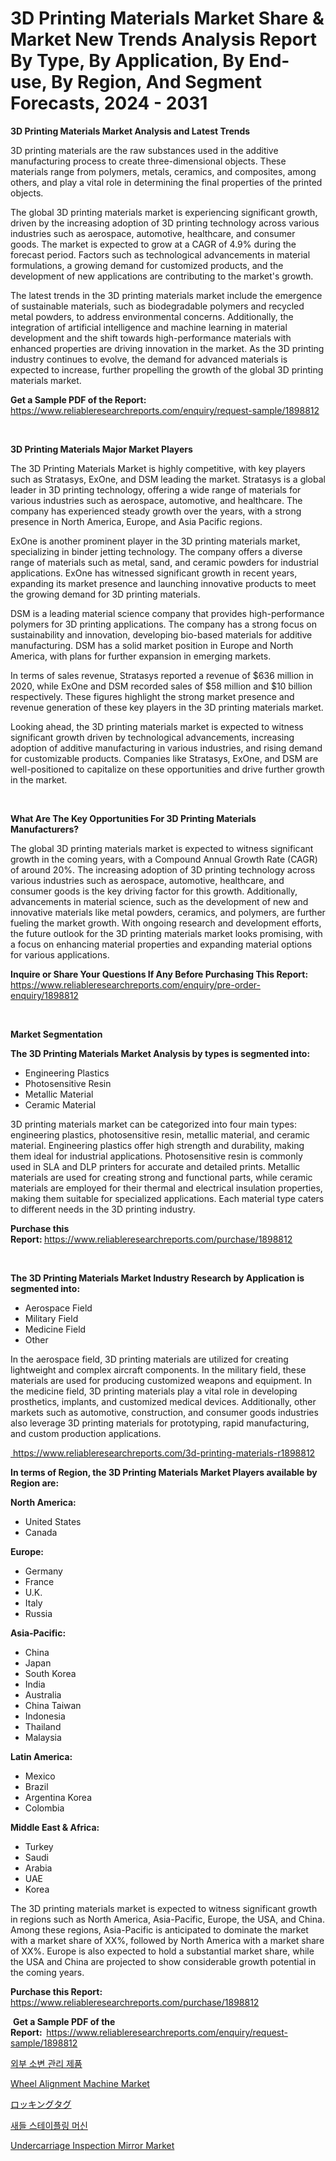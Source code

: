 <p><h1>3D Printing Materials Market Share & Market New Trends Analysis Report By Type, By Application, By End-use, By Region, And Segment Forecasts, 2024 - 2031</h1></p><p><strong>3D Printing Materials Market Analysis and Latest Trends</strong></p>
<p><p>3D printing materials are the raw substances used in the additive manufacturing process to create three-dimensional objects. These materials range from polymers, metals, ceramics, and composites, among others, and play a vital role in determining the final properties of the printed objects.</p><p>The global 3D printing materials market is experiencing significant growth, driven by the increasing adoption of 3D printing technology across various industries such as aerospace, automotive, healthcare, and consumer goods. The market is expected to grow at a CAGR of 4.9% during the forecast period. Factors such as technological advancements in material formulations, a growing demand for customized products, and the development of new applications are contributing to the market's growth.</p><p>The latest trends in the 3D printing materials market include the emergence of sustainable materials, such as biodegradable polymers and recycled metal powders, to address environmental concerns. Additionally, the integration of artificial intelligence and machine learning in material development and the shift towards high-performance materials with enhanced properties are driving innovation in the market. As the 3D printing industry continues to evolve, the demand for advanced materials is expected to increase, further propelling the growth of the global 3D printing materials market.</p></p>
<p><strong>Get a Sample PDF of the Report:&nbsp;</strong> <a href="https://www.reliableresearchreports.com/enquiry/request-sample/1898812">https://www.reliableresearchreports.com/enquiry/request-sample/1898812</a></p>
<p>&nbsp;</p>
<p><strong>3D Printing Materials Major Market Players</strong></p>
<p><p>The 3D Printing Materials Market is highly competitive, with key players such as Stratasys, ExOne, and DSM leading the market. Stratasys is a global leader in 3D printing technology, offering a wide range of materials for various industries such as aerospace, automotive, and healthcare. The company has experienced steady growth over the years, with a strong presence in North America, Europe, and Asia Pacific regions.</p><p>ExOne is another prominent player in the 3D printing materials market, specializing in binder jetting technology. The company offers a diverse range of materials such as metal, sand, and ceramic powders for industrial applications. ExOne has witnessed significant growth in recent years, expanding its market presence and launching innovative products to meet the growing demand for 3D printing materials.</p><p>DSM is a leading material science company that provides high-performance polymers for 3D printing applications. The company has a strong focus on sustainability and innovation, developing bio-based materials for additive manufacturing. DSM has a solid market position in Europe and North America, with plans for further expansion in emerging markets.</p><p>In terms of sales revenue, Stratasys reported a revenue of $636 million in 2020, while ExOne and DSM recorded sales of $58 million and $10 billion respectively. These figures highlight the strong market presence and revenue generation of these key players in the 3D printing materials market.</p><p>Looking ahead, the 3D printing materials market is expected to witness significant growth driven by technological advancements, increasing adoption of additive manufacturing in various industries, and rising demand for customizable products. Companies like Stratasys, ExOne, and DSM are well-positioned to capitalize on these opportunities and drive further growth in the market.</p></p>
<p>&nbsp;</p>
<p><strong>What Are The Key Opportunities For 3D Printing Materials Manufacturers?</strong></p>
<p><p>The global 3D printing materials market is expected to witness significant growth in the coming years, with a Compound Annual Growth Rate (CAGR) of around 20%. The increasing adoption of 3D printing technology across various industries such as aerospace, automotive, healthcare, and consumer goods is the key driving factor for this growth. Additionally, advancements in material science, such as the development of new and innovative materials like metal powders, ceramics, and polymers, are further fueling the market growth. With ongoing research and development efforts, the future outlook for the 3D printing materials market looks promising, with a focus on enhancing material properties and expanding material options for various applications.</p></p>
<p><strong>Inquire or Share Your Questions If Any Before Purchasing This Report:</strong> <a href="https://www.reliableresearchreports.com/enquiry/pre-order-enquiry/1898812">https://www.reliableresearchreports.com/enquiry/pre-order-enquiry/1898812</a></p>
<p>&nbsp;</p>
<p><strong>Market Segmentation</strong></p>
<p><strong>The 3D Printing Materials Market Analysis by types is segmented into:</strong></p>
<p><ul><li>Engineering Plastics</li><li>Photosensitive Resin</li><li>Metallic Material</li><li>Ceramic Material</li></ul></p>
<p><p>3D printing materials market can be categorized into four main types: engineering plastics, photosensitive resin, metallic material, and ceramic material. Engineering plastics offer high strength and durability, making them ideal for industrial applications. Photosensitive resin is commonly used in SLA and DLP printers for accurate and detailed prints. Metallic materials are used for creating strong and functional parts, while ceramic materials are employed for their thermal and electrical insulation properties, making them suitable for specialized applications. Each material type caters to different needs in the 3D printing industry.</p></p>
<p><strong>Purchase this Report:&nbsp;</strong><a href="https://www.reliableresearchreports.com/purchase/1898812">https://www.reliableresearchreports.com/purchase/1898812</a></p>
<p>&nbsp;</p>
<p><strong>The 3D Printing Materials Market Industry Research by Application is segmented into:</strong></p>
<p><ul><li>Aerospace Field</li><li>Military Field</li><li>Medicine Field</li><li>Other</li></ul></p>
<p><p>In the aerospace field, 3D printing materials are utilized for creating lightweight and complex aircraft components. In the military field, these materials are used for producing customized weapons and equipment. In the medicine field, 3D printing materials play a vital role in developing prosthetics, implants, and customized medical devices. Additionally, other markets such as automotive, construction, and consumer goods industries also leverage 3D printing materials for prototyping, rapid manufacturing, and custom production applications.</p></p>
<p><a href="https://www.reliableresearchreports.com/3d-printing-materials-r1898812">&nbsp;https://www.reliableresearchreports.com/3d-printing-materials-r1898812</a></p>
<p><strong>In terms of Region, the 3D Printing Materials Market Players available by Region are:</strong></p>
<p>
    <p> <strong> North America: </strong>
        <ul>
            <li>United States</li>
            <li>Canada</li>
        </ul>
        </p> 
    <p> <strong> Europe: </strong>
        <ul>
            <li>Germany</li>
            <li>France</li>
            <li>U.K.</li>
            <li>Italy</li>
            <li>Russia</li>
        </ul>
        </p> 
    <p> <strong> Asia-Pacific: </strong>
        <ul>
            <li>China</li>
            <li>Japan</li>
            <li>South Korea</li>
            <li>India</li>
            <li>Australia</li>
            <li>China Taiwan</li>
            <li>Indonesia</li>
            <li>Thailand</li>
            <li>Malaysia</li>
        </ul>
        </p> 
    <p> <strong> Latin America: </strong>
        <ul>
            <li>Mexico</li>
            <li>Brazil</li>
            <li>Argentina Korea</li>
            <li>Colombia</li>
        </ul>
        </p> 
    <p> <strong> Middle East & Africa: </strong>
        <ul>
            <li>Turkey</li>
            <li>Saudi</li>
            <li>Arabia</li>
            <li>UAE</li>
            <li>Korea</li>
        </ul>
    </p>
    </p>
<p><p>The 3D printing materials market is expected to witness significant growth in regions such as North America, Asia-Pacific, Europe, the USA, and China. Among these regions, Asia-Pacific is anticipated to dominate the market with a market share of XX%, followed by North America with a market share of XX%. Europe is also expected to hold a substantial market share, while the USA and China are projected to show considerable growth potential in the coming years.</p></p>
<p><strong>Purchase this Report: </strong><a href="https://www.reliableresearchreports.com/purchase/1898812">https://www.reliableresearchreports.com/purchase/1898812</a></p>
<p>&nbsp;<strong>Get a Sample PDF of the Report:&nbsp;&nbsp;</strong><a href="https://www.reliableresearchreports.com/enquiry/request-sample/1898812">https://www.reliableresearchreports.com/enquiry/request-sample/1898812</a></p>
<p><strong></strong></p>
<p><p><a href="https://github.com/AnthonyWratten/Market-Research-Report-List-1/blob/main/7577151116734.md">외부 소변 관리 제품</a></p><p><a href="https://github.com/aafbctfl75/Market-Research-Report-List-1/blob/main/wheel-alignment-machine-market.md">Wheel Alignment Machine Market</a></p><p><a href="https://github.com/LeoraEber/Market-Research-Report-List-1/blob/main/8070150129275.md">ロッキングタグ</a></p><p><a href="https://medium.com/@angelardelean202220221/%EA%B8%80%EB%A1%9C%EB%B2%8C-%EC%A6%9D%EA%B8%B0-%EC%A3%BC%EB%A8%B8%EB%8B%88%EA%B8%B0%EA%B3%84-%EC%8B%9C%EC%9E%A5-%EA%B7%9C%EB%AA%A8%EB%8A%94-%EC%82%B0%EC%97%85-%EC%A0%84%EB%A7%9D%EC%97%90-%EB%94%B0%EB%A5%B4%EB%A9%B4-2024%EB%85%84%EB%B6%80%ED%84%B0-2031%EB%85%84%EA%B9%8C%EC%A7%80-%EC%97%B0%ED%8F%89%EA%B7%A0-%EC%84%B1%EC%9E%A5%EB%A5%A0-%EB%A5%BC-%EA%B2%BD%ED%97%98%ED%95%A0-%EA%B2%83%EC%9C%BC%EB%A1%9C-%EC%98%88%EC%83%81%EB%90%A9%EB%8B%88%EB%8B%A4-ffb8f4b9cc62">새들 스테이플링 머신</a></p><p><a href="https://github.com/denisremroore48/Market-Research-Report-List-1/blob/main/undercarriage-inspection-mirror-market.md">Undercarriage Inspection Mirror Market</a></p></p>